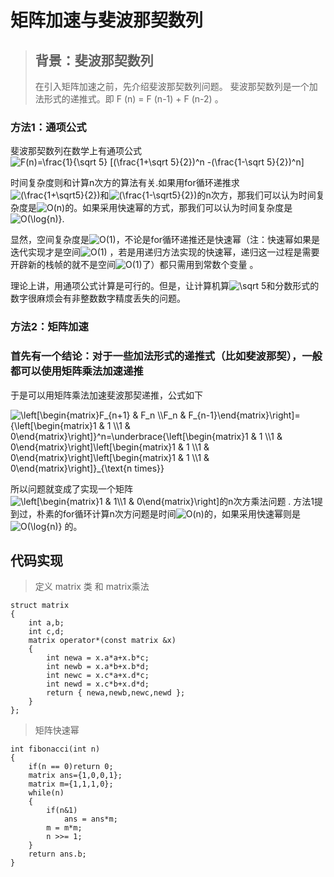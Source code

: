 # 矩阵加速与斐波那契数列
> ## 背景：斐波那契数列
> 在引入矩阵加速之前，先介绍斐波那契数列问题。
> 斐波那契数列是一个加法形式的递推式。即 F (n) = F (n-1) + F (n-2) 。

### 方法1：通项公式
斐波那契数列在数学上有通项公式
<img src="https://latex.codecogs.com/svg.image?F(n)=\frac{1}{\sqrt&space;5}&space;[(\frac{1&plus;\sqrt&space;5}{2})^n&space;-(\frac{1-\sqrt&space;5}{2})^n]" title="F(n)=\frac{1}{\sqrt 5} [(\frac{1+\sqrt 5}{2})^n -(\frac{1-\sqrt 5}{2})^n]" />

时间复杂度则和计算n次方的算法有关.如果用for循环递推求<img src="https://latex.codecogs.com/svg.image?(\frac{1&plus;\sqrt5}{2})" title="(\frac{1+\sqrt5}{2})" />和<img src="https://latex.codecogs.com/svg.image?(\frac{1-\sqrt5}{2})" title="(\frac{1-\sqrt5}{2})" />的n次方，那我们可以认为时间复杂度是<img src="https://latex.codecogs.com/svg.image?O(n)" title="O(n)" />的。如果采用快速幂的方式，那我们可以认为时间复杂度是<img src="https://latex.codecogs.com/svg.image?O(\log{n)}" title="O(\log{n)}" />.

显然，空间复杂度是<img src="https://latex.codecogs.com/svg.image?O(1)" title="O(1)" />，不论是for循环递推还是快速幂（注：快速幂如果是迭代实现才是空间<img src="https://latex.codecogs.com/svg.image?O(1)" title="O(1)" /> ，若是用递归方法实现的快速幂，递归这一过程是需要开辟新的栈帧的就不是空间<img src="https://latex.codecogs.com/svg.image?O(1)" title="O(1)" />了）都只需用到常数个变量 。

理论上讲，用通项公式计算是可行的。但是，让计算机算<img src="https://latex.codecogs.com/svg.image?\sqrt&space;5" title="\sqrt 5" />和分数形式的数字很麻烦会有非整数数字精度丢失的问题。

### 方法2：矩阵加速 
### 首先有一个结论：对于一些加法形式的递推式（比如斐波那契），一般都可以使用矩阵乘法加速递推
于是可以用矩阵乘法加速斐波那契递推，公式如下

<img src="https://latex.codecogs.com/svg.image?\left[\begin{matrix}F_{n&plus;1}&space;&&space;F_n&space;\\F_n&space;&&space;F_{n-1}\end{matrix}\right]={\left[\begin{matrix}1&space;&&space;1&space;\\1&space;&&space;0\end{matrix}\right]}^n=\underbrace{\left[\begin{matrix}1&space;&&space;1&space;\\1&space;&&space;0\end{matrix}\right]\left[\begin{matrix}1&space;&&space;1&space;\\1&space;&&space;0\end{matrix}\right]\left[\begin{matrix}1&space;&&space;1&space;\\1&space;&&space;0\end{matrix}\right]}_{\text{n&space;times}}" title="\left[\begin{matrix}F_{n+1} & F_n \\F_n & F_{n-1}\end{matrix}\right]={\left[\begin{matrix}1 & 1 \\1 & 0\end{matrix}\right]}^n=\underbrace{\left[\begin{matrix}1 & 1 \\1 & 0\end{matrix}\right]\left[\begin{matrix}1 & 1 \\1 & 0\end{matrix}\right]\left[\begin{matrix}1 & 1 \\1 & 0\end{matrix}\right]}_{\text{n times}}" />

所以问题就变成了实现一个矩阵<img src="https://latex.codecogs.com/svg.image?\left[\begin{matrix}1&space;&&space;1\\1&space;&&space;0\end{matrix}\right]" title="\left[\begin{matrix}1 & 1\\1 & 0\end{matrix}\right]" />的n次方乘法问题 .
方法1提到过，朴素的for循环计算n次方问题是时间<img src="https://latex.codecogs.com/svg.image?O(n)" title="O(n)" />的，如果采用快速幂则是<img src="https://latex.codecogs.com/svg.image?O(\log{n)}" title="O(\log{n)}" /> 的。



## 代码实现
>定义 matrix 类 和 matrix乘法

    struct matrix
    {
        int a,b;
        int c,d;
        matrix operator*(const matrix &x)
        {
            int newa = x.a*a+x.b*c;
            int newb = x.a*b+x.b*d;
            int newc = x.c*a+x.d*c;
            int newd = x.c*b+x.d*d;
            return { newa,newb,newc,newd };
        }
    };

>矩阵快速幂

    int fibonacci(int n)
    {
        if(n == 0)return 0;
        matrix ans={1,0,0,1};
        matrix m={1,1,1,0};
        while(n)
        {
            if(n&1)
                ans = ans*m;
            m = m*m;
            n >>= 1;
        }
        return ans.b;
    }
